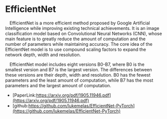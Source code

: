 # EfficientNet
&ensp;&ensp;EfficientNet is a more efficient method proposed by Google Artificial Intelligence while improving existing technical achievements. It is an image classification model based on Convolutional Neural Networks (CNN), whose main feature is to greatly reduce the amount of computation and the number of parameters while maintaining accuracy. The core idea of the EfficientNet model is to use compound scaling factors to expand the network depth, width and resolution.

&ensp;&ensp;EfficientNet model includes eight versions B0-B7, where B0 is the smallest version and B7 is the largest version. The differences between these versions are their depth, width and resolution. B0 has the fewest parameters and the least amount of computation, while B7 has the most parameters and the largest amount of computation.

- [PaperLink:https://arxiv.org/pdf/1905.11946.pdf](https://arxiv.org/pdf/1905.11946.pdf)
- [github:https://github.com/lukemelas/EfficientNet-PyTorch](https://github.com/lukemelas/EfficientNet-PyTorch)